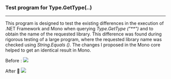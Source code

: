### Test program for Type.GetType(..)
***
This program is designed to test the existing differences in the execution of .NET Framework and Mono when querying _Type.GetType ("**")_ and to obtain the name of the requested library.
This difference was found during rigorous testing of a large program, where the requested library name was checked using _String.Equals ()_.
The changes I proposed in the Mono core helped to get an identical result in Mono.

Before :
![](http://images.vfl.ru/ii/1589891831/f16d9820/30556389.png)

After :1st_place_medal: 
![](http://images.vfl.ru/ii/1589891613/9198a9a7/30556366.png)
